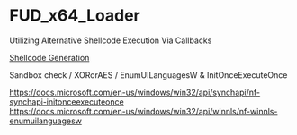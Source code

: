 # FUD_x64_Loader
Utilizing Alternative Shellcode Execution Via Callbacks

[Shellcode Generation](https://github.com/AchocolatechipPancake/encode_payload "Shellcode Generation")

Sandbox check / XORorAES / EnumUILanguagesW & InitOnceExecuteOnce
  
  
https://docs.microsoft.com/en-us/windows/win32/api/synchapi/nf-synchapi-initonceexecuteonce   
https://docs.microsoft.com/en-us/windows/win32/api/winnls/nf-winnls-enumuilanguagesw
